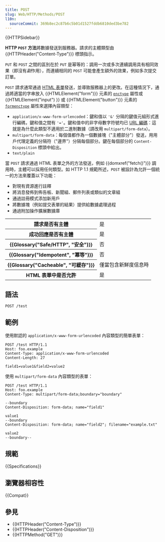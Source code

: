 ```yaml
---
title: POST
slug: Web/HTTP/Methods/POST
l10n:
  sourceCommit: 369b8ec2c87b6c5b01d1527fddb6810ded3be782
---
```


{{HTTPSidebar}}

**HTTP `POST` 方法**將數據發送到服務器。請求的主體類型由 {{HTTPHeader("Content-Type")}} 標頭指示。

`PUT` 和 `POST` 之間的區別在於 `PUT` 是幂等的：調用一次或多次連續調用具有相同效果（即沒有*副*作用），而連續相同的 `POST` 可能會產生額外的效果，例如多次提交訂單。

`POST` 請求通常通過 [HTML 表單](/zh-TW/docs/Learn/Forms)發送，並導致服務器上的更改。在這種情況下，通過將適當的字串放入 {{HTMLElement("form")}} 元素的 [`enctype`](/zh-TW/docs/Web/HTML/Element/form#enctype) 屬性或 {{HTMLElement("input") }} 或 {{HTMLElement("button")}} 元素的 [`formenctype`](/zh-TW/docs/Web/HTML/Element/input#formenctype) 屬性來選擇內容類型：

- `application/x-www-form-urlencoded`：鍵和值以 `'&'` 分隔的鍵值元組形式進行編碼，鍵和值之間有 `'='`。鍵和值中的非字母數字符號均已 [URL 編碼](https://en.wikipedia.org/wiki/URL_encoding)：這就是為什麼此類型不適用於二進制數據（請改用 `multipart/form-data`）。
- `multipart/form-data`：每個值都作為一個數據塊（"主體部分"）發送，用用戶代理定義的分隔符（"邊界"）分隔每個部分。鍵在每個部分的 `Content-Disposition` 標頭中給出。
- `text/plain`

當 `POST` 請求通過 HTML 表單之外的方法發送，例如 {{domxref("fetch()")}} 調用時，主體可以採用任何類型。如 HTTP 1.1 規範所述，`POST` 被設計為允許一個統一的方法來覆蓋以下功能：

- 對現有資源進行註釋
- 將消息發佈到佈告板、新聞組、郵件列表或類似的文章組
- 通過註冊模式添加新用戶
- 將數據塊（例如提交表單的結果）提供給數據處理過程
- 通過附加操作擴展數據庫

<table class="properties">
  <tbody>
    <tr>
      <th scope="row">請求是否有主體</th>
      <td>是</td>
    </tr>
    <tr>
      <th scope="row">成功回應是否有主體</th>
      <td>是</td>
    </tr>
    <tr>
      <th scope="row">{{Glossary("Safe/HTTP", "安全")}}</th>
      <td>否</td>
    </tr>
    <tr>
      <th scope="row">{{Glossary("Idempotent", "冪等")}}</th>
      <td>否</td>
    </tr>
    <tr>
      <th scope="row">{{Glossary("Cacheable", "可緩存")}}</th>
      <td>僅當包含新鮮度信息時</td>
    </tr>
    <tr>
      <th scope="row">
        HTML 表單中是否允許
      </th>
      <td>是</td>
    </tr>
  </tbody>
</table>

## 語法

```http
POST /test
```

## 範例

使用默認的 `application/x-www-form-urlencoded` 內容類型的簡單表單：

```http
POST /test HTTP/1.1
Host: foo.example
Content-Type: application/x-www-form-urlencoded
Content-Length: 27

field1=value1&field2=value2
```

使用 `multipart/form-data` 內容類型的表單：

```http
POST /test HTTP/1.1
Host: foo.example
Content-Type: multipart/form-data;boundary="boundary"

--boundary
Content-Disposition: form-data; name="field1"

value1
--boundary
Content-Disposition: form-data; name="field2"; filename="example.txt"

value2
--boundary--
```

## 規範

{{Specifications}}

## 瀏覽器相容性

{{Compat}}

## 參見

- {{HTTPHeader("Content-Type")}}
- {{HTTPHeader("Content-Disposition")}}
- {{HTTPMethod("GET")}}
